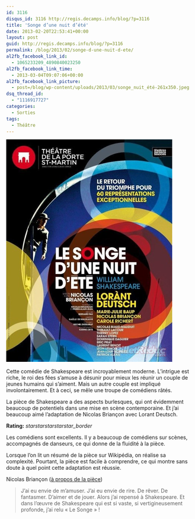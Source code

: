 ```yaml
---
id: 3116
disqus_id: 3116 http://regis.decamps.info/blog/?p=3116
title: 'Songe d’une nuit d’été'
date: 2013-02-20T22:53:41+00:00
layout: post
guid: http://regis.decamps.info/blog/?p=3116
permalink: /blog/2013/02/songe-d-une-nuit-d-ete/
al2fb_facebook_link_id:
  - 1065233209_4890840023250
al2fb_facebook_link_time:
  - 2013-03-04T09:07:06+00:00
al2fb_facebook_link_picture:
  - post=/blog/wp-content/uploads/2013/03/songe_nuit_été-261x350.jpeg
dsq_thread_id:
  - "1116917727"
categories:
  - Sorties
tags:
  - Théâtre
---
```

![affiche du spectacle avec Lorant Deutsch](/blog/wp-content/uploads/2013/03/songe_nuit_été.jpeg)

Cette comédie de Shakespeare est incroyablement moderne. L’intrigue est riche, le roi des fées s’amuse à désunir pour mieux les réunir un couple de jeunes humains qui s’aiment. Mais un autre couple est impliqué involontairement. Et à ceci, se mêle une troupe de comédiens râtés.

La pièce de Shakespeare a des aspects burlesques, qui ont évidemment beaucoup de potentiels dans une mise en scène contemporaine. Et j’ai beaucoup aimé l’adaptation de Nicolas Briançon avec Lorant Deutsch.

**Rating:** <i class="material-icons">star</i><i class="material-icons">star</i><i class="material-icons">star</i><i class="material-icons">star</i><i class="material-icons">star_border</i> 

Les comédiens sont excellents. Il y a beaucoup de comédiens sur scènes, accompagnés de danseurs, ce qui donne de la fluidité à la pièce. 

Lorsque l’on lit un résumé de la pièce sur Wikipédia, on réalise sa complexité. Pourtant, la pièce est facile à comprendre, ce qui montre sans doute à quel point cette adaptation est réussie.

Nicolas Briançon ([à propos de la pièce](http://www.portestmartin.com/spectacle/piece/le-songe-nuit-ete "à propos de la pièce au théâtre Saint de la porte St Martin")) 

> J’ai eu envie de m’amuser. J’ai eu envie de rire. De rêver. De fantasmer. D’aimer et de jouer. Alors j’ai repensé à Shakespeare. Et dans l’œuvre de Shakespeare qui est si vaste, si vertigineusement profonde, j’ai relu « Le Songe » !
